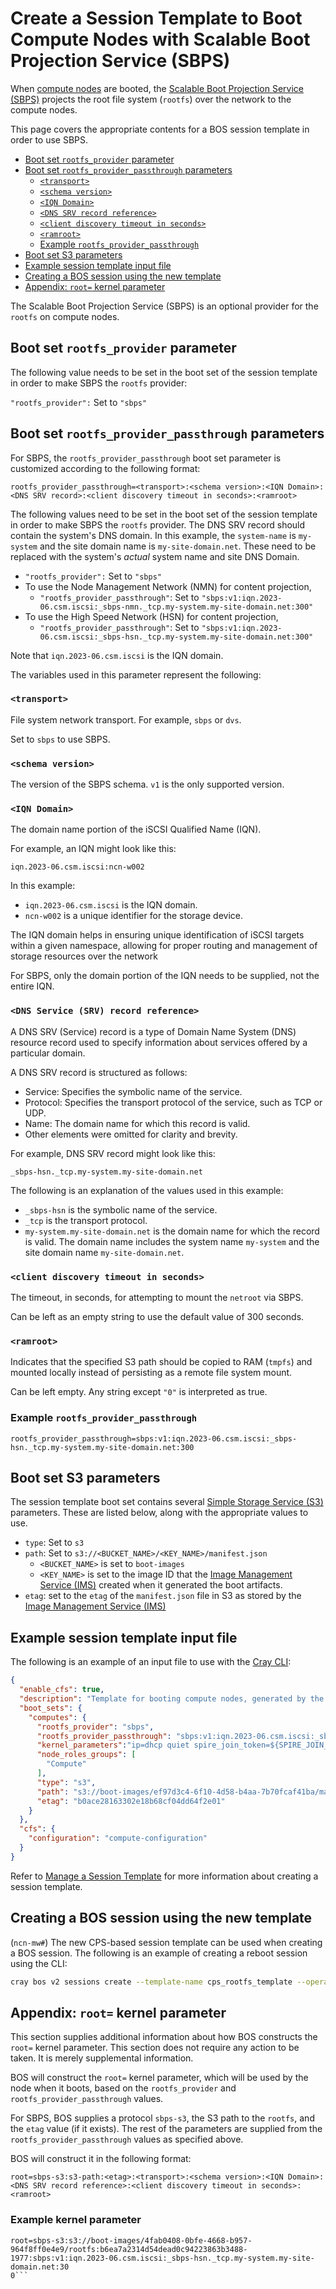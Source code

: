 # Create a Session Template to Boot Compute Nodes with Scalable Boot Projection Service (SBPS)

When [compute nodes](../../glossary.md#compute-node-cn) are booted, the [Scalable Boot Projection Service (SBPS)](../../glossary.md#scalable-boot-projection-service-sbps)
projects the root file system (`rootfs`) over the network to the compute nodes.

This page covers the appropriate contents for a BOS session template in order to use SBPS.

- [Boot set `rootfs_provider` parameter](#boot-set-rootfs_provider-parameter)
- [Boot set `rootfs_provider_passthrough` parameters](#boot-set-rootfs_provider_passthrough-parameters)
    - [`<transport>`](#transport)
    - [`<schema version>`](#schema-version)
    - [`<IQN Domain>`](#iqn-domain)
    - [`<DNS SRV record reference>`](#dns-service-srv-record-reference)
    - [`<client discovery timeout in seconds>`](#client-discovery-timeout-in-seconds)
    - [`<ramroot>`](#ramroot)
    - [Example `rootfs_provider_passthrough`](#example-rootfs_provider_passthrough)
- [Boot set S3 parameters](#boot-set-s3-parameters)
- [Example session template input file](#example-session-template-input-file)
- [Creating a BOS session using the new template](#creating-a-bos-session-using-the-new-template)
- [Appendix: `root=` kernel parameter](#appendix-root-kernel-parameter)

The Scalable Boot Projection Service (SBPS) is an optional provider for the `rootfs` on compute nodes.

## Boot set `rootfs_provider` parameter

The following value needs to be set in the boot set of the session template in order to make SBPS the `rootfs` provider:

`"rootfs_provider":` Set to `"sbps"`

## Boot set `rootfs_provider_passthrough` parameters

For SBPS, the `rootfs_provider_passthrough` boot set parameter is customized according to the following format:

```text
rootfs_provider_passthrough=<transport>:<schema version>:<IQN Domain>:<DNS SRV record>:<client discovery timeout in seconds>:<ramroot>
```

The following values need to be set in the boot set of the session template in order to make SBPS the `rootfs` provider.
The DNS SRV record should contain the system's DNS domain.
In this example, the `system-name` is `my-system` and the site domain name is `my-site-domain.net`. These need to be
replaced with the system's _actual_ system name and site DNS Domain.

- `"rootfs_provider":` Set to `"sbps"`
- To use the Node Management Network (NMN) for content projection,
    - `"rootfs_provider_passthrough"`: Set to `"sbps:v1:iqn.2023-06.csm.iscsi:_sbps-nmn._tcp.my-system.my-site-domain.net:300"`
- To use the High Speed Network (HSN) for content projection,
    - `"rootfs_provider_passthrough"`: Set to `"sbps:v1:iqn.2023-06.csm.iscsi:_sbps-hsn._tcp.my-system.my-site-domain.net:300"`

Note that `iqn.2023-06.csm.iscsi` is the IQN domain.

The variables used in this parameter represent the following:

### `<transport>`

File system network transport. For example, `sbps` or `dvs`.

Set to `sbps` to use SBPS.

### `<schema version>`

The version of the SBPS schema. `v1` is the only supported version.

### `<IQN Domain>`

The domain name portion of the iSCSI Qualified Name (IQN).

For example, an IQN might look like this:

```text
iqn.2023-06.csm.iscsi:ncn-w002
```

In this example:

- `iqn.2023-06.csm.iscsi` is the IQN domain.
- `ncn-w002` is a unique identifier for the storage device.

The IQN domain helps in ensuring unique identification of iSCSI targets within a given namespace, allowing for proper routing and management of storage resources over the network

For SBPS, only the domain portion of the IQN needs to be supplied, not the entire IQN.

### `<DNS Service (SRV) record reference>`

A DNS SRV (Service) record is a type of Domain Name System (DNS) resource record used to specify information about services offered by a particular domain.

A DNS SRV record is structured as follows:

- Service: Specifies the symbolic name of the service.
- Protocol: Specifies the transport protocol of the service, such as TCP or UDP.
- Name: The domain name for which this record is valid.
- Other elements were omitted for clarity and brevity.

For example, DNS SRV record might look like this:

```text
_sbps-hsn._tcp.my-system.my-site-domain.net
```

The following is an explanation of the values used in this example:

- `_sbps-hsn` is the symbolic name of the service.
- `_tcp` is the transport protocol.
- `my-system.my-site-domain.net` is the domain name for which the record is valid. The domain name includes the system name `my-system` and the site domain name `my-site-domain.net`.

### `<client discovery timeout in seconds>`

The timeout, in seconds, for attempting to mount the `netroot` via SBPS.

Can be left as an empty string to use the default value of 300 seconds.

### `<ramroot>`

Indicates that the specified S3 path should be copied to RAM (`tmpfs`) and mounted locally instead of persisting as a remote file system mount.

Can be left empty. Any string except `"0"` is interpreted as true.

### Example `rootfs_provider_passthrough`

```text
rootfs_provider_passthrough=sbps:v1:iqn.2023-06.csm.iscsi:_sbps-hsn._tcp.my-system.my-site-domain.net:300
```

## Boot set S3 parameters

The session template boot set contains several [Simple Storage Service (S3)](../../glossary.md#simple-storage-service-s3) parameters.
These are listed below, along with the appropriate values to use.

- `type`: Set to `s3`
- `path`: Set to `s3://<BUCKET_NAME>/<KEY_NAME>/manifest.json`
    - `<BUCKET_NAME>` is set to `boot-images`
    - `<KEY_NAME>` is set to the image ID that the [Image Management Service (IMS)](../../glossary.md#image-management-service-ims) created when it generated the boot artifacts.
- `etag`: set to the `etag` of the `manifest.json` file in S3 as stored by the [Image Management Service (IMS)](../../glossary.md#image-management-service-ims)

## Example session template input file

The following is an example of an input file to use with the [Cray CLI](../../glossary.md#cray-cli-cray):

```json
{
  "enable_cfs": true,
  "description": "Template for booting compute nodes, generated by the installation",
  "boot_sets": {
    "computes": {
      "rootfs_provider": "sbps",
      "rootfs_provider_passthrough": "sbps:v1:iqn.2023-06.csm.iscsi:_sbps-hsn._tcp.my-system.my-site-domain.net:300",
      "kernel_parameters":"ip=dhcp quiet spire_join_token=${SPIRE_JOIN_TOKEN}",
      "node_roles_groups": [
        "Compute"
      ],
      "type": "s3",
      "path": "s3://boot-images/ef97d3c4-6f10-4d58-b4aa-7b70fcaf41ba/manifest.json",
      "etag": "b0ace28163302e18b68cf04dd64f2e01"
    }
  },
  "cfs": {
    "configuration": "compute-configuration"
  }
}
```

Refer to [Manage a Session Template](Manage_a_Session_Template.md) for more information about creating a session template.

## Creating a BOS session using the new template

(`ncn-mw#`) The new CPS-based session template can be used when creating a BOS session. The following is an example of creating a reboot session using the CLI:

```bash
cray bos v2 sessions create --template-name cps_rootfs_template --operation Reboot
```

## Appendix: `root=` kernel parameter

This section supplies additional information about how BOS constructs the `root=` kernel parameter. This section does not require any
action to be taken. It is merely supplemental information.

BOS will construct the `root=` kernel parameter, which will be used by the node when it boots, based on the `rootfs_provider` and `rootfs_provider_passthrough` values.

For SBPS, BOS supplies a protocol `sbps-s3`, the S3 path to the `rootfs`, and the `etag` value (if it exists).
The rest of the parameters are supplied from the `rootfs_provider_passthrough` values as specified above.

BOS will construct it in the following format:

```text
root=sbps-s3:s3-path:<etag>:<transport>:<schema version>:<IQN Domain>:<DNS SRV record reference>:<client discovery timeout in seconds>:<ramroot>
```

### Example kernel parameter

```text
root=sbps-s3:s3://boot-images/4fab0408-0bfe-4668-b957-964f8ff0e4e9/rootfs:b6ea7a2314d54dead0c94223863b3488-1977:sbps:v1:iqn.2023-06.csm.iscsi:_sbps-hsn._tcp.my-system.my-site-domain.net:30
0```
